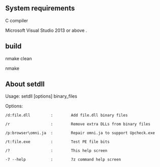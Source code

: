 ## System requirements

C compiler 

Microsoft Visual Studio 2013 or above .

## build

nmake clean

nmake

## About setdll

Usage:
    setdll [options] binary_files
    
Options:

    /d:file.dll         :        Add file.dll binary files
    
    /r                  :        Remove extra DLLs from binary files
    
    /p:browser\omni.ja  :        Repair omni.ja to support Upcheck.exe

    /t:file.exe         :        Test PE file bits
        
    /?                  :        This help screen
    
    -7 --help           :        7z command help screen
    
